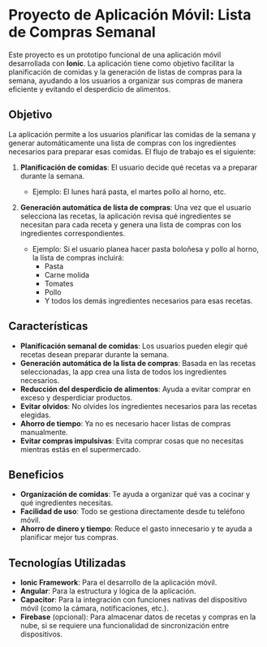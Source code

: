 # Proyecto de Aplicación Móvil: Lista de Compras Semanal

Este proyecto es un prototipo funcional de una aplicación móvil desarrollada con **Ionic**. La aplicación tiene como objetivo facilitar la planificación de comidas y la generación de listas de compras para la semana, ayudando a los usuarios a organizar sus compras de manera eficiente y evitando el desperdicio de alimentos.

## Objetivo

La aplicación permite a los usuarios planificar las comidas de la semana y generar automáticamente una lista de compras con los ingredientes necesarios para preparar esas comidas. El flujo de trabajo es el siguiente:

1. **Planificación de comidas**: El usuario decide qué recetas va a preparar durante la semana.
   - Ejemplo: El lunes hará pasta, el martes pollo al horno, etc.
   
2. **Generación automática de lista de compras**: Una vez que el usuario selecciona las recetas, la aplicación revisa qué ingredientes se necesitan para cada receta y genera una lista de compras con los ingredientes correspondientes.

   - Ejemplo: Si el usuario planea hacer pasta boloñesa y pollo al horno, la lista de compras incluirá:
     - Pasta
     - Carne molida
     - Tomates
     - Pollo
     - Y todos los demás ingredientes necesarios para esas recetas.

## Características

- **Planificación semanal de comidas**: Los usuarios pueden elegir qué recetas desean preparar durante la semana.
- **Generación automática de la lista de compras**: Basada en las recetas seleccionadas, la app crea una lista de todos los ingredientes necesarios.
- **Reducción del desperdicio de alimentos**: Ayuda a evitar comprar en exceso y desperdiciar productos.
- **Evitar olvidos**: No olvides los ingredientes necesarios para las recetas elegidas.
- **Ahorro de tiempo**: Ya no es necesario hacer listas de compras manualmente.
- **Evitar compras impulsivas**: Evita comprar cosas que no necesitas mientras estás en el supermercado.

## Beneficios

- **Organización de comidas**: Te ayuda a organizar qué vas a cocinar y qué ingredientes necesitas.
- **Facilidad de uso**: Todo se gestiona directamente desde tu teléfono móvil.
- **Ahorro de dinero y tiempo**: Reduce el gasto innecesario y te ayuda a planificar mejor tus compras.

## Tecnologías Utilizadas

- **Ionic Framework**: Para el desarrollo de la aplicación móvil.
- **Angular**: Para la estructura y lógica de la aplicación.
- **Capacitor**: Para la integración con funciones nativas del dispositivo móvil (como la cámara, notificaciones, etc.).
- **Firebase** (opcional): Para almacenar datos de recetas y compras en la nube, si se requiere una funcionalidad de sincronización entre dispositivos.


